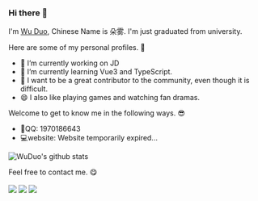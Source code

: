 ### Hi there 👋

I'm [Wu Duo](https://github.com/wuduo0701), Chinese Name is 朵雾.
I'm just graduated from university.

Here are some of my personal profiles. :ghost:
- 🔭 I’m currently working on JD
- 🌱 I’m currently learning Vue3 and TypeScript.
- 🤔 I want to be a great contributor to the community, even though it is difficult.
- 😄 I also like playing games and watching fan dramas.

Welcome to get to know me in the following ways. :sunglasses:
- :penguin:QQ: 1970186643
- :computer:website: Website temporarily expired...

![WuDuo's github stats](https://bad-apple-github-readme.vercel.app/api?show_bg=1&username=wuduo0701)

Feel free to contact me. :yum:
<br><br>
[<img src="https://img.shields.io/badge/QQ-1970186643-blue">](tencent://AddContact/?fromId=45&fromSubId=1&subcmd=all&uin=1970186643)
[<img src="https://img.shields.io/badge/website-expired-brightgreen">]()
[<img src="https://img.shields.io/badge/Email-1970186643@qq.com-orange">](mailto:1970186643@qq.com)
